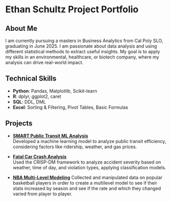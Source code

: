 # Ethan Schultz Project Portfolio

## About Me
I am currently pursuing a masters in Business Analytics from Cal Poly SLO, graduating in June 2025. I am passionate about data analysis and using different statistical methods to extract useful insights. My goal is to apply my skills in an environmental, healthcare, or biotech company, where my analysis can drive real-world impact.

## Technical Skills  
- **Python**: Pandas, Matplotlib, Scikit-learn  
- **R**: dplyr, ggplot2, caret
- **SQL**: DDL, DML
- **Excel**: Sorting & Filtering, Pivot Tables, Basic Formulas

## Projects  

- **[SMART Public Transit ML Analysis](https://github.com/your-repo-link)**  
  Developed a machine learning model to analyze public transit efficiency, considering factors like ridership, weather, and gas prices.    

- **[Fatal Car Crash Analysis](https://github.com/EthanSchultz49/Car-Crash-Project)**  
  Used the CRISP-DM framework to analyze accident severity based on weather, time of day, and violation types, applying classification models.  

- **[NBA Multi-Level Modeling](https://github.com/EthanSchultz49/NBA-Multi-Level-Model/tree/main)**
  Collected and manipulated data on popular basketball players in order to create a multilevel model to see if their stats increased by season and see if the 
  rate and which they changed varied from player to player.
